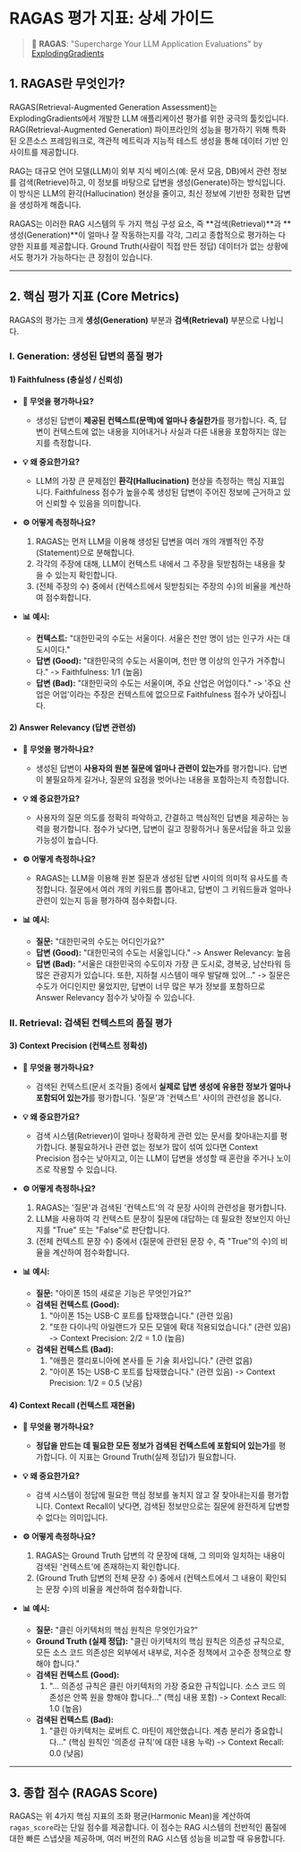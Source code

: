 # RAGAS 평가 지표: 상세 가이드

> 🎯 **RAGAS**: "Supercharge Your LLM Application Evaluations" by [ExplodingGradients](https://github.com/explodinggradients/ragas)

## 1. RAGAS란 무엇인가?

RAGAS(Retrieval-Augmented Generation Assessment)는 ExplodingGradients에서 개발한 LLM 애플리케이션 평가를 위한 궁극의 툴킷입니다. RAG(Retrieval-Augmented Generation) 파이프라인의 성능을 평가하기 위해 특화된 오픈소스 프레임워크로, 객관적 메트릭과 지능적 테스트 생성을 통해 데이터 기반 인사이트를 제공합니다.

RAG는 대규모 언어 모델(LLM)이 외부 지식 베이스(예: 문서 모음, DB)에서 관련 정보를 검색(Retrieve)하고, 이 정보를 바탕으로 답변을 생성(Generate)하는 방식입니다. 이 방식은 LLM의 환각(Hallucination) 현상을 줄이고, 최신 정보에 기반한 정확한 답변을 생성하게 해줍니다.

RAGAS는 이러한 RAG 시스템의 두 가지 핵심 구성 요소, 즉 **검색(Retrieval)**과 **생성(Generation)**이 얼마나 잘 작동하는지를 각각, 그리고 종합적으로 평가하는 다양한 지표를 제공합니다. Ground Truth(사람이 직접 만든 정답) 데이터가 없는 상황에서도 평가가 가능하다는 큰 장점이 있습니다.

---

## 2. 핵심 평가 지표 (Core Metrics)

RAGAS의 평가는 크게 **생성(Generation)** 부분과 **검색(Retrieval)** 부분으로 나뉩니다.

### Ⅰ. Generation: 생성된 답변의 품질 평가

#### 1) Faithfulness (충실성 / 신뢰성)

- **🤔 무엇을 평가하나요?**
  - 생성된 답변이 **제공된 컨텍스트(문맥)에 얼마나 충실한가**를 평가합니다. 즉, 답변이 컨텍스트에 없는 내용을 지어내거나 사실과 다른 내용을 포함하지는 않는지를 측정합니다.

- **💡 왜 중요한가요?**
  - LLM의 가장 큰 문제점인 **환각(Hallucination)** 현상을 측정하는 핵심 지표입니다. Faithfulness 점수가 높을수록 생성된 답변이 주어진 정보에 근거하고 있어 신뢰할 수 있음을 의미합니다.

- **⚙️ 어떻게 측정하나요?**
  1. RAGAS는 먼저 LLM을 이용해 생성된 답변을 여러 개의 개별적인 주장(Statement)으로 분해합니다.
  2. 각각의 주장에 대해, LLM이 컨텍스트 내에서 그 주장을 뒷받침하는 내용을 찾을 수 있는지 확인합니다.
  3. (전체 주장의 수) 중에서 (컨텍스트에서 뒷받침되는 주장의 수)의 비율을 계산하여 점수화합니다.

- **📊 예시:**
  - **컨텍스트:** "대한민국의 수도는 서울이다. 서울은 천만 명이 넘는 인구가 사는 대도시이다."
  - **답변 (Good):** "대한민국의 수도는 서울이며, 천만 명 이상의 인구가 거주합니다." -> Faithfulness: 1/1 (높음)
  - **답변 (Bad):** "대한민국의 수도는 서울이며, 주요 산업은 어업이다." -> '주요 산업은 어업'이라는 주장은 컨텍스트에 없으므로 Faithfulness 점수가 낮아집니다.

#### 2) Answer Relevancy (답변 관련성)

- **🤔 무엇을 평가하나요?**
  - 생성된 답변이 **사용자의 원본 질문에 얼마나 관련이 있는가**를 평가합니다. 답변이 불필요하게 길거나, 질문의 요점을 벗어나는 내용을 포함하는지 측정합니다.

- **💡 왜 중요한가요?**
  - 사용자의 질문 의도를 정확히 파악하고, 간결하고 핵심적인 답변을 제공하는 능력을 평가합니다. 점수가 낮다면, 답변이 길고 장황하거나 동문서답을 하고 있을 가능성이 높습니다.

- **⚙️ 어떻게 측정하나요?**
  - RAGAS는 LLM을 이용해 원본 질문과 생성된 답변 사이의 의미적 유사도를 측정합니다. 질문에서 여러 개의 키워드를 뽑아내고, 답변이 그 키워드들과 얼마나 관련이 있는지 등을 평가하여 점수화합니다.

- **📊 예시:**
  - **질문:** "대한민국의 수도는 어디인가요?"
  - **답변 (Good):** "대한민국의 수도는 서울입니다." -> Answer Relevancy: 높음
  - **답변 (Bad):** "서울은 대한민국의 수도이자 가장 큰 도시로, 경복궁, 남산타워 등 많은 관광지가 있습니다. 또한, 지하철 시스템이 매우 발달해 있어..." -> 질문은 수도가 어디인지만 물었지만, 답변이 너무 많은 부가 정보를 포함하므로 Answer Relevancy 점수가 낮아질 수 있습니다.


### Ⅱ. Retrieval: 검색된 컨텍스트의 품질 평가

#### 3) Context Precision (컨텍스트 정확성)

- **🤔 무엇을 평가하나요?**
  - 검색된 컨텍스트(문서 조각들) 중에서 **실제로 답변 생성에 유용한 정보가 얼마나 포함되어 있는가**를 평가합니다. '질문'과 '컨텍스트' 사이의 관련성을 봅니다.

- **💡 왜 중요한가요?**
  - 검색 시스템(Retriever)이 얼마나 정확하게 관련 있는 문서를 찾아내는지를 평가합니다. 불필요하거나 관련 없는 정보가 많이 섞여 있다면 Context Precision 점수는 낮아지고, 이는 LLM이 답변을 생성할 때 혼란을 주거나 노이즈로 작용할 수 있습니다.

- **⚙️ 어떻게 측정하나요?**
  1. RAGAS는 '질문'과 검색된 '컨텍스트'의 각 문장 사이의 관련성을 평가합니다.
  2. LLM을 사용하여 각 컨텍스트 문장이 질문에 대답하는 데 필요한 정보인지 아닌지를 "True" 또는 "False"로 판단합니다.
  3. (전체 컨텍스트 문장 수) 중에서 (질문에 관련된 문장 수, 즉 "True"의 수)의 비율을 계산하여 점수화합니다.

- **📊 예시:**
  - **질문:** "아이폰 15의 새로운 기능은 무엇인가요?"
  - **검색된 컨텍스트 (Good):**
    1. "아이폰 15는 USB-C 포트를 탑재했습니다." (관련 있음)
    2. "또한 다이나믹 아일랜드가 모든 모델에 확대 적용되었습니다." (관련 있음)
    -> Context Precision: 2/2 = 1.0 (높음)
  - **검색된 컨텍스트 (Bad):**
    1. "애플은 캘리포니아에 본사를 둔 기술 회사입니다." (관련 없음)
    2. "아이폰 15는 USB-C 포트를 탑재했습니다." (관련 있음)
    -> Context Precision: 1/2 = 0.5 (낮음)

#### 4) Context Recall (컨텍스트 재현율)

- **🤔 무엇을 평가하나요?**
  - **정답을 만드는 데 필요한 모든 정보가 검색된 컨텍스트에 포함되어 있는가**를 평가합니다. 이 지표는 Ground Truth(실제 정답)가 필요합니다.

- **💡 왜 중요한가요?**
  - 검색 시스템이 정답에 필요한 핵심 정보를 놓치지 않고 잘 찾아내는지를 평가합니다. Context Recall이 낮다면, 검색된 정보만으로는 질문에 완전하게 답변할 수 없다는 의미입니다.

- **⚙️ 어떻게 측정하나요?**
  1. RAGAS는 Ground Truth 답변의 각 문장에 대해, 그 의미와 일치하는 내용이 검색된 '컨텍스트'에 존재하는지 확인합니다.
  2. (Ground Truth 답변의 전체 문장 수) 중에서 (컨텍스트에서 그 내용이 확인되는 문장 수)의 비율을 계산하여 점수화합니다.

- **📊 예시:**
  - **질문:** "클린 아키텍처의 핵심 원칙은 무엇인가요?"
  - **Ground Truth (실제 정답):** "클린 아키텍처의 핵심 원칙은 의존성 규칙으로, 모든 소스 코드 의존성은 외부에서 내부로, 저수준 정책에서 고수준 정책으로 향해야 합니다."
  - **검색된 컨텍스트 (Good):**
    1. "... 의존성 규칙은 클린 아키텍처의 가장 중요한 규칙입니다. 소스 코드 의존성은 안쪽 원을 향해야 합니다..." (핵심 내용 포함)
    -> Context Recall: 1.0 (높음)
  - **검색된 컨텍스트 (Bad):**
    1. "클린 아키텍처는 로버트 C. 마틴이 제안했습니다. 계층 분리가 중요합니다..." (핵심 원칙인 '의존성 규칙'에 대한 내용 누락)
    -> Context Recall: 0.0 (낮음)

---

## 3. 종합 점수 (RAGAS Score)

RAGAS는 위 4가지 핵심 지표의 조화 평균(Harmonic Mean)을 계산하여 `ragas_score`라는 단일 점수를 제공합니다. 이 점수는 RAG 시스템의 전반적인 품질에 대한 빠른 스냅샷을 제공하며, 여러 버전의 RAG 시스템 성능을 비교할 때 유용합니다. 